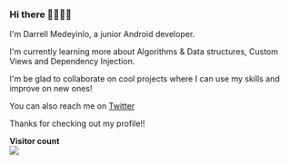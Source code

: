 ### Hi there 👋🏽👋🏽

I'm Darrell Medeyinlo, a junior Android developer.

I'm currently learning more about Algorithms & Data structures, Custom Views and Dependency Injection.

I'm be glad to collaborate on cool projects where I can use my skills and improve on new ones!

You can also reach me on [Twitter](https://twitter.com/adnahcodes)

Thanks for checking out my profile!!

<p align="left"> 
  <b>Visitor count</b><br>
  <img src="https://profile-counter.glitch.me/dev-darrell/count.svg" />
</p>


<!--
**dev-darrell/dev-darrell** is a ✨ _special_ ✨ repository because its `README.md` (this file) appears on your GitHub profile.

Here are some ideas to get you started:

- 🔭 I’m currently working on ...
- 🌱 I’m currently learning ...
- 👯 I’m looking to collaborate on ...
- 🤔 I’m looking for help with ...
- 💬 Ask me about ...
- 📫 How to reach me: ...
- 😄 Pronouns: ...
- ⚡ Fun fact: ...
-->
